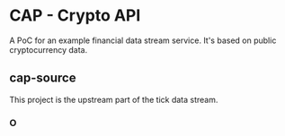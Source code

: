 # CAP - Crypto API
A PoC for an example financial data stream service. It's based on public cryptocurrency data.  

## cap-source
This project is the upstream part of the tick data stream.

### O